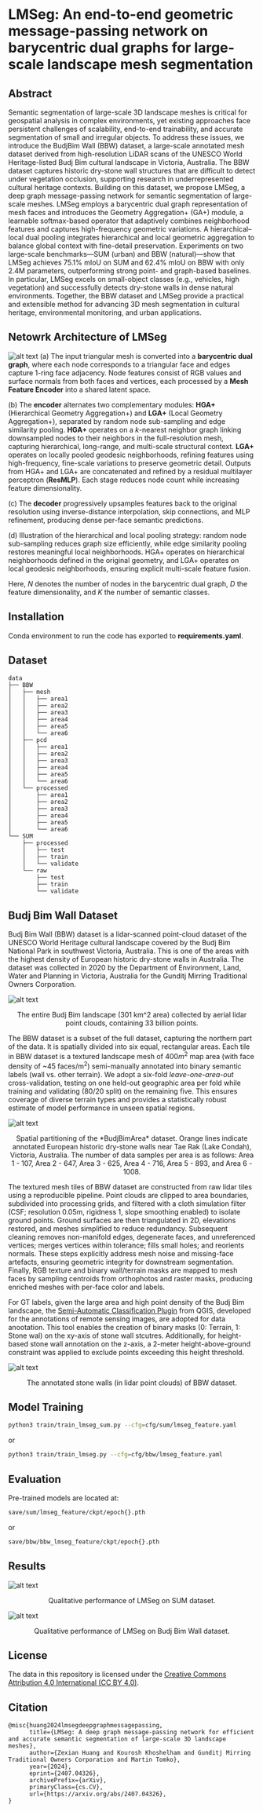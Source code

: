 # LMSeg: An end-to-end geometric message-passing network on barycentric dual graphs for large-scale landscape mesh segmentation

## Abstract

Semantic segmentation of large-scale 3D landscape meshes is critical for geospatial analysis in complex environments, yet existing approaches face persistent challenges of scalability, end-to-end trainability, and accurate segmentation of small and irregular objects. To address these issues, we introduce the BudjBim Wall (BBW) dataset, a large-scale annotated mesh dataset derived from high-resolution LiDAR scans of the UNESCO World Heritage-listed Budj Bim cultural landscape in Victoria, Australia. The BBW dataset captures historic dry-stone wall structures that are difficult to detect under vegetation occlusion, supporting research in underrepresented cultural heritage contexts. Building on this dataset, we propose LMSeg, a deep graph message-passing network for semantic segmentation of large-scale meshes. LMSeg employs a barycentric dual graph representation of mesh faces and introduces the Geometry Aggregation+ (GA+) module, a learnable softmax-based operator that adaptively combines neighborhood features and captures high-frequency geometric variations. A hierarchical–local dual pooling integrates hierarchical and local geometric aggregation to balance global context with fine-detail preservation. Experiments on two large-scale benchmarks—SUM (urban) and BBW (natural)—show that LMSeg achieves 75.1\% mIoU on SUM and 62.4\% mIoU on BBW with only 2.4M parameters, outperforming strong point- and graph-based baselines. In particular, LMSeg excels on small-object classes (e.g., vehicles, high vegetation) and successfully detects dry-stone walls in dense natural environments. Together, the BBW dataset and LMSeg provide a practical and extensible method for advancing 3D mesh segmentation in cultural heritage, environmental monitoring, and urban applications.

## Netowrk Architecture of LMSeg

![alt text](figs/architecture.png)
(a) The input triangular mesh is converted into a **barycentric dual graph**, where each node corresponds to a triangular face and edges capture 1-ring face adjacency. Node features consist of RGB values and surface normals from both faces and vertices, each processed by a **Mesh Feature Encoder** into a shared latent space.  

(b) The **encoder** alternates two complementary modules: **HGA+** (Hierarchical Geometry Aggregation+) and **LGA+** (Local Geometry Aggregation+), separated by random node sub-sampling and edge similarity pooling. **HGA+** operates on a $k$-nearest neighbor graph linking downsampled nodes to their neighbors in the full-resolution mesh, capturing hierarchical, long-range, and multi-scale structural context. **LGA+** operates on locally pooled geodesic neighborhoods, refining features using high-frequency, fine-scale variations to preserve geometric detail. Outputs from HGA+ and LGA+ are concatenated and refined by a residual multilayer perceptron (**ResMLP**). Each stage reduces node count while increasing feature dimensionality.  

(c) The **decoder** progressively upsamples features back to the original resolution using inverse-distance interpolation, skip connections, and MLP refinement, producing dense per-face semantic predictions.  

(d) Illustration of the hierarchical and local pooling strategy: random node sub-sampling reduces graph size efficiently, while edge similarity pooling restores meaningful local neighborhoods. HGA+ operates on hierarchical neighborhoods defined in the original geometry, and LGA+ operates on local geodesic neighborhoods, ensuring explicit multi-scale feature fusion.  

Here, $N$ denotes the number of nodes in the barycentric dual graph, $D$ the feature dimensionality, and $K$ the number of semantic classes.

## **Installation**

Conda environment to run the code has exported to **requirements.yaml**.

## **Dataset**

```text
data
├── BBW
│   ├── mesh
│   │   ├── area1
│   │   ├── area2
│   │   ├── area3
│   │   ├── area4
│   │   ├── area5
│   │   └── area6
│   ├── pcd
│   │   ├── area1
│   │   ├── area2
│   │   ├── area3
│   │   ├── area4
│   │   ├── area5
│   │   └── area6
│   └── processed
│       ├── area1
│       ├── area2
│       ├── area3
│       ├── area4
│       ├── area5
│       └── area6
└── SUM
    ├── processed
    │   ├── test
    │   ├── train
    │   └── validate
    └── raw
        ├── test
        ├── train
        └── validate
```

## **Budj Bim Wall Dataset**

Budj Bim Wall (BBW) dataset is a lidar-scanned point-cloud dataset of the UNESCO World Heritage cultural landscape covered by the Budj Bim National Park in southwest Victoria, Australia. This is one of the areas with the highest density of European historic dry-stone walls in Australia. The dataset was collected in 2020 by the Department of Environment, Land, Water and Planning in Victoria, Australia for the Gunditj Mirring Traditional Owners Corporation.

![alt text](figs/budjbim_bev.jpeg)
<p align="center"> The entire Budj Bim landscape (301 km^2 area) collected by aerial lidar point clouds, containing 33 billion points.</p>

The BBW dataset is a subset of the full dataset, capturing the northern part of the data. It is spatially divided into six equal, rectangular areas. Each tile in BBW dataset is a textured landscape mesh of 400$m^2$ map area (with face density of ~45 faces/m$^2$) semi-manually annotated into binary semantic labels (wall vs. other terrain). We adopt a six-fold *leave-one-area-out* cross-validation, testing on one held-out geographic area per fold while training and validating (80/20 split) on the remaining five. This ensures coverage of diverse terrain types and provides a statistically robust estimate of model performance in unseen spatial regions.

![alt text](figs/bbw_map.png)
<p align="center"> Spatial partitioning of the *BudjBimArea* dataset. Orange lines indicate annotated European historic dry-stone walls near Tae Rak (Lake Condah), Victoria, Australia. The number of data samples per area is as follows: Area 1 - 107, Area 2 - 647, Area 3 - 625, Area 4 - 716, Area 5 - 893, and Area 6 - 1008.</p>

The textured mesh tiles of BBW dataset are constructed from raw lidar tiles using a reproducible pipeline. Point clouds are clipped to area boundaries, subdivided into processing grids, and filtered with a cloth simulation filter (CSF; resolution 0.05m, rigidness 1, slope smoothing enabled) to isolate ground points. Ground surfaces are then triangulated in 2D, elevations restored, and meshes simplified to reduce redundancy. Subsequent cleaning removes non-manifold edges, degenerate faces, and unreferenced vertices; merges vertices within tolerance; fills small holes; and reorients normals. These steps explicitly address mesh noise and missing-face artefacts, ensuring geometric integrity for downstream segmentation. Finally, RGB texture and binary wall/terrain masks are mapped to mesh faces by sampling centroids from orthophotos and raster masks, producing enriched meshes with per-face color and labels.

For GT labels, given the large area and high point density of the Budj Bim landscape, the [Semi-Automatic Classification Plugin](https://plugins.qgis.org/plugins/SemiAutomaticClassificationPlugin/) from QGIS, developed for the annotations of remote sensing images, are adopted for data anootation. This tool enables the creation of binary masks (0: Terrain, 1: Stone wal) on the xy-axis of stone wall stcutres. Additionally, for height-based stone wall annotation on the z-axis, a 2-meter height-above-ground constraint was applied to exclude points exceeding this height threshold.

![alt text](figs/budjbim_annotated_points.jpeg)
<p align="center"> The annotated stone walls (in lidar point clouds) of BBW dataset.</p>

## **Model Training**

```bash
python3 train/train_lmseg_sum.py --cfg=cfg/sum/lmseg_feature.yaml
```

or

```bash
python3 train/train_lmseg.py --cfg=cfg/bbw/lmseg_feature.yaml
```

## **Evaluation**

Pre-trained models are located at:

```bash
save/sum/lmseg_feature/ckpt/epoch{}.pth
```

or

```bash
save/bbw/bbw_lmseg_feature/ckpt/epoch{}.pth
```

## Results

![alt text](figs/sum_preds.png)
<p align="center"> Qualitative performance of LMSeg on SUM dataset.</p>

![alt text](figs/bbw_preds.png)
<p align="center"> Qualitative performance of LMSeg on Budj Bim Wall dataset.</p>

## License

The data in this repository is licensed under the [Creative Commons Attribution 4.0 International (CC BY 4.0)](https://creativecommons.org/licenses/by/4.0/).

## Citation

```text
@misc{huang2024lmsegdeepgraphmessagepassing,
      title={LMSeg: A deep graph message-passing network for efficient and accurate semantic segmentation of large-scale 3D landscape meshes}, 
      author={Zexian Huang and Kourosh Khoshelham and Gunditj Mirring Traditional Owners Corporation and Martin Tomko},
      year={2024},
      eprint={2407.04326},
      archivePrefix={arXiv},
      primaryClass={cs.CV},
      url={https://arxiv.org/abs/2407.04326}, 
}
```
